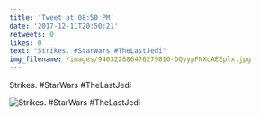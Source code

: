 ```yaml
---
title: 'Tweet at 08:50 PM'
date: '2017-12-11T20:50:21'
retweets: 0
likes: 0
text: "Strikes. #StarWars #TheLastJedi"
img_filename: /images/940322886476279810-DQyypFNXcAEEplx.jpg
---
```

Strikes. #StarWars #TheLastJedi

![Strikes. #StarWars #TheLastJedi](/images/940322886476279810-DQyypFNXcAEEplx.jpg "Strikes. #StarWars #TheLastJedi")